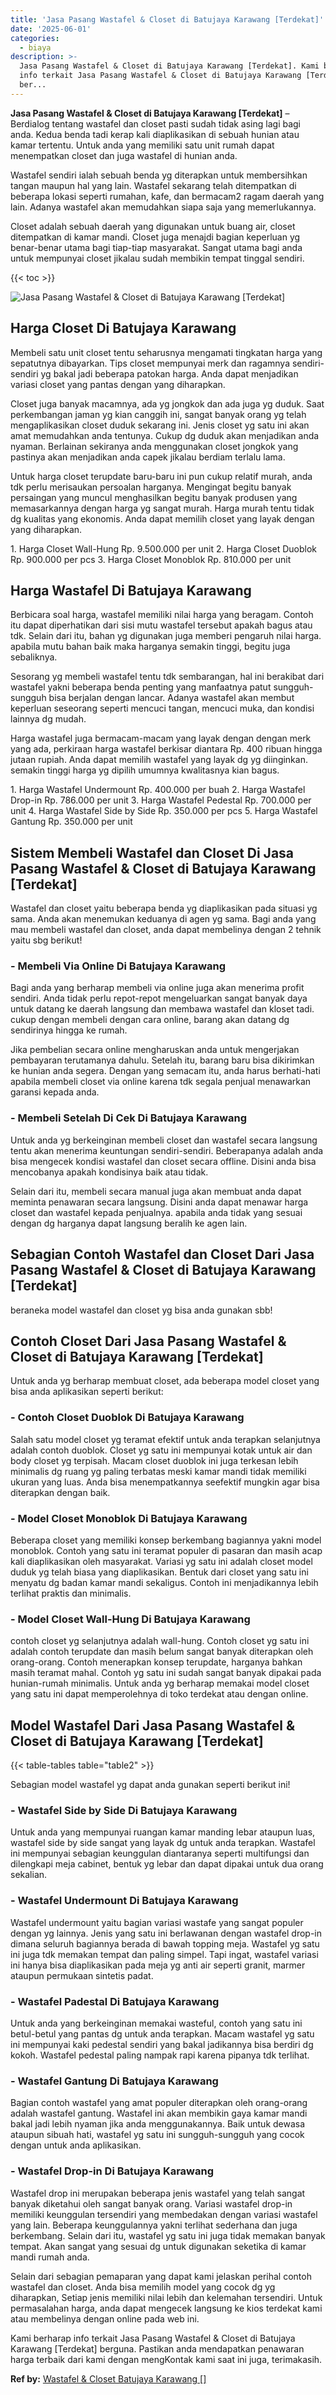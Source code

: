 ```yaml
---
title: 'Jasa Pasang Wastafel & Closet di Batujaya Karawang [Terdekat]'
date: '2025-06-01'
categories:
  - biaya
description: >-
  Jasa Pasang Wastafel & Closet di Batujaya Karawang [Terdekat]. Kami berharap
  info terkait Jasa Pasang Wastafel & Closet di Batujaya Karawang [Terdekat]
  ber...
---
```


**Jasa Pasang Wastafel & Closet di Batujaya Karawang \[Terdekat\]** – Berdialog tentang wastafel dan closet pasti sudah tidak asing lagi bagi anda. Kedua benda tadi kerap kali diaplikasikan di sebuah hunian atau kamar tertentu. Untuk anda yang memiliki satu unit rumah dapat menempatkan closet dan juga wastafel di hunian anda.

Wastafel sendiri ialah sebuah benda yg diterapkan untuk membersihkan tangan maupun hal yang lain. Wastafel sekarang telah ditempatkan di beberapa lokasi seperti rumahan, kafe, dan bermacam2 ragam daerah yang lain. Adanya wastafel akan memudahkan siapa saja yang memerlukannya.

Closet adalah sebuah daerah yang digunakan untuk buang air, closet ditempatkan di kamar mandi. Closet juga menajdi bagian keperluan yg benar-benar utama bagi tiap-tiap masyarakat. Sangat utama bagi anda untuk mempunyai closet jikalau sudah membikin tempat tinggal sendiri.

{{< toc >}}

![Jasa Pasang Wastafel & Closet di Batujaya Karawang [Terdekat]](/images/wastafel-closet-murah23.png)

## Harga Closet Di Batujaya Karawang

Membeli satu unit closet tentu seharusnya mengamati tingkatan harga yang sepatutnya dibayarkan. Tips closet mempunyai merk dan ragamnya sendiri-sendiri yg bakal jadi beberapa patokan harga. Anda dapat menjadikan variasi closet yang pantas dengan yang diharapkan.

Closet juga banyak macamnya, ada yg jongkok dan ada juga yg duduk. Saat perkembangan jaman yg kian canggih ini, sangat banyak orang yg telah mengaplikasikan closet duduk sekarang ini. Jenis closet yg satu ini akan amat memudahkan anda tentunya. Cukup dg duduk akan menjadikan anda nyaman. Berlainan sekiranya anda menggunakan closet jongkok yang pastinya akan menjadikan anda capek jikalau berdiam terlalu lama.

Untuk harga closet terupdate baru-baru ini pun cukup relatif murah, anda tdk perlu merisaukan persoalan harganya. Mengingat begitu banyak persaingan yang muncul menghasilkan begitu banyak produsen yang memasarkannya dengan harga yg sangat murah. Harga murah tentu tidak dg kualitas yang ekonomis. Anda dapat memilih closet yang layak dengan yang diharapkan.

1\. Harga Closet Wall-Hung Rp. 9.500.000 per unit 2. Harga Closet Duoblok Rp. 900.000 per pcs 3. Harga Closet Monoblok Rp. 810.000 per unit

## Harga Wastafel Di Batujaya Karawang

Berbicara soal harga, wastafel memiliki nilai harga yang beragam. Contoh itu dapat diperhatikan dari sisi mutu wastafel tersebut apakah bagus atau tdk. Selain dari itu, bahan yg digunakan juga memberi pengaruh nilai harga. apabila mutu bahan baik maka harganya semakin tinggi, begitu juga sebaliknya.

Sesorang yg membeli wastafel tentu tdk sembarangan, hal ini berakibat dari wastafel yakni beberapa benda penting yang manfaatnya patut sungguh-sungguh bisa berjalan dengan lancar. Adanya wastafel akan membut keperluan seseorang seperti mencuci tangan, mencuci muka, dan kondisi lainnya dg mudah.

Harga wastafel juga bermacam-macam yang layak dengan dengan merk yang ada, perkiraan harga wastafel berkisar diantara Rp. 400 ribuan hingga jutaan rupiah. Anda dapat memilih wastafel yang layak dg yg diinginkan. semakin tinggi harga yg dipilih umumnya kwalitasnya kian bagus.

1\. Harga Wastafel Undermount Rp. 400.000 per buah 2. Harga Wastafel Drop-in Rp. 786.000 per unit 3. Harga Wastafel Pedestal Rp. 700.000 per unit 4. Harga Wastafel Side by Side Rp. 350.000 per pcs 5. Harga Wastafel Gantung Rp. 350.000 per unit

## Sistem Membeli Wastafel dan Closet Di Jasa Pasang Wastafel & Closet di Batujaya Karawang \[Terdekat\]

Wastafel dan closet yaitu beberapa benda yg diaplikasikan pada situasi yg sama. Anda akan menemukan keduanya di agen yg sama. Bagi anda yang mau membeli wastafel dan closet, anda dapat membelinya dengan 2 tehnik yaitu sbg berikut!

### \- Membeli Via Online Di Batujaya Karawang

Bagi anda yang berharap membeli via online juga akan menerima profit sendiri. Anda tidak perlu repot-repot mengeluarkan sangat banyak daya untuk datang ke daerah langsung dan membawa wastafel dan kloset tadi. cukup dengan membeli dengan cara online, barang akan datang dg sendirinya hingga ke rumah.

Jika pembelian secara online mengharuskan anda untuk mengerjakan pembayaran terutamanya dahulu. Setelah itu, barang baru bisa dikirimkan ke hunian anda segera. Dengan yang semacam itu, anda harus berhati-hati apabila membeli closet via online karena tdk segala penjual menawarkan garansi kepada anda.

### \- Membeli Setelah Di Cek Di Batujaya Karawang

Untuk anda yg berkeinginan membeli closet dan wastafel secara langsung tentu akan menerima keuntungan sendiri-sendiri. Beberapanya adalah anda bisa mengecek kondisi wastafel dan closet secara offline. Disini anda bisa mencobanya apakah kondisinya baik atau tidak.

Selain dari itu, membeli secara manual juga akan membuat anda dapat meminta penawaran secara langsung. Disini anda dapat menawar harga closet dan wastafel kepada penjualnya. apabila anda tidak yang sesuai dengan dg harganya dapat langsung beralih ke agen lain.

## Sebagian Contoh Wastafel dan Closet Dari Jasa Pasang Wastafel & Closet di Batujaya Karawang \[Terdekat\]

beraneka model wastafel dan closet yg bisa anda gunakan sbb!

## Contoh Closet Dari Jasa Pasang Wastafel & Closet di Batujaya Karawang \[Terdekat\]

Untuk anda yg berharap membuat closet, ada beberapa model closet yang bisa anda aplikasikan seperti berikut:

### \- Contoh Closet Duoblok Di Batujaya Karawang

Salah satu model closet yg teramat efektif untuk anda terapkan selanjutnya adalah contoh duoblok. Closet yg satu ini mempunyai kotak untuk air dan body closet yg terpisah. Macam closet duoblok ini juga terkesan lebih minimalis dg ruang yg paling terbatas meski kamar mandi tidak memiliki ukuran yang luas. Anda bisa menempatkannya seefektif mungkin agar bisa diterapkan dengan baik.

### \- Model Closet Monoblok Di Batujaya Karawang

Beberapa closet yang memiliki konsep berkembang bagiannya yakni model monoblok. Contoh yang satu ini teramat populer di pasaran dan masih acap kali diaplikasikan oleh masyarakat. Variasi yg satu ini adalah closet model duduk yg telah biasa yang diaplikasikan. Bentuk dari closet yang satu ini menyatu dg badan kamar mandi sekaligus. Contoh ini menjadikannya lebih terlihat praktis dan minimalis.

### \- Model Closet Wall-Hung Di Batujaya Karawang

contoh closet yg selanjutnya adalah wall-hung. Contoh closet yg satu ini adalah contoh terupdate dan masih belum sangat banyak diterapkan oleh orang-orang. Contoh menerapkan konsep terupdate, harganya bahkan masih teramat mahal. Contoh yg satu ini sudah sangat banyak dipakai pada hunian-rumah minimalis. Untuk anda yg berharap memakai model closet yang satu ini dapat memperolehnya di toko terdekat atau dengan online.

## Model Wastafel Dari Jasa Pasang Wastafel & Closet di Batujaya Karawang \[Terdekat\]

{{< table-tables table="table2" >}}

Sebagian model wastafel yg dapat anda gunakan seperti berikut ini!

### \- Wastafel Side by Side Di Batujaya Karawang

Untuk anda yang mempunyai ruangan kamar manding lebar ataupun luas, wastafel side by side sangat yang layak dg untuk anda terapkan. Wastafel ini mempunyai sebagian keunggulan diantaranya seperti multifungsi dan dilengkapi meja cabinet, bentuk yg lebar dan dapat dipakai untuk dua orang sekalian.

### \- Wastafel Undermount Di Batujaya Karawang

Wastafel undermount yaitu bagian variasi wastafe yang sangat populer dengan yg lainnya. Jenis yang satu ini berlawanan dengan wastafel drop-in dimana seluruh bagiannya berada di bawah topping meja. Wastafel yg satu ini juga tdk memakan tempat dan paling simpel. Tapi ingat, wastafel variasi ini hanya bisa diaplikasikan pada meja yg anti air seperti granit, marmer ataupun permukaan sintetis padat.

### \- Wastafel Padestal Di Batujaya Karawang

Untuk anda yang berkeinginan memakai wasteful, contoh yang satu ini betul-betul yang pantas dg untuk anda terapkan. Macam wastafel yg satu ini mempunyai kaki pedestal sendiri yang bakal jadikannya bisa berdiri dg kokoh. Wastafel pedestal paling nampak rapi karena pipanya tdk terlihat.

### \- Wastafel Gantung Di Batujaya Karawang

Bagian contoh wastafel yang amat populer diterapkan oleh orang-orang adalah wastafel gantung. Wastafel ini akan membikin gaya kamar mandi bakal jadi lebih nyaman jika anda menggunakannya. Baik untuk dewasa ataupun sibuah hati, wastafel yg satu ini sungguh-sungguh yang cocok dengan untuk anda aplikasikan.

### \- Wastafel Drop-in Di Batujaya Karawang

Wastafel drop ini merupakan beberapa jenis wastafel yang telah sangat banyak diketahui oleh sangat banyak orang. Variasi wastafel drop-in memiliki keunggulan tersendiri yang membedakan dengan variasi wastafel yang lain. Beberapa keunggulannya yakni terlihat sederhana dan juga berkembang. Selain dari itu, wastafel yg satu ini juga tidak memakan banyak tempat. Akan sangat yang sesuai dg untuk digunakan seketika di kamar mandi rumah anda.

Selain dari sebagian pemaparan yang dapat kami jelaskan perihal contoh wastafel dan closet. Anda bisa memilih model yang cocok dg yg diharapkan, Setiap jenis memiliki nilai lebih dan kelemahan tersendiri. Untuk permasalahan harga, anda dapat mengecek langsung ke kios terdekat kami atau membelinya dengan online pada web ini.

Kami berharap info terkait Jasa Pasang Wastafel & Closet di Batujaya Karawang \[Terdekat\] berguna. Pastikan anda mendapatkan penawaran harga terbaik dari kami dengan mengKontak kami saat ini juga, terimakasih.

**Ref by:** [Wastafel & Closet Batujaya Karawang []](https://id.wikipedia.org/wiki/Wastafel)
